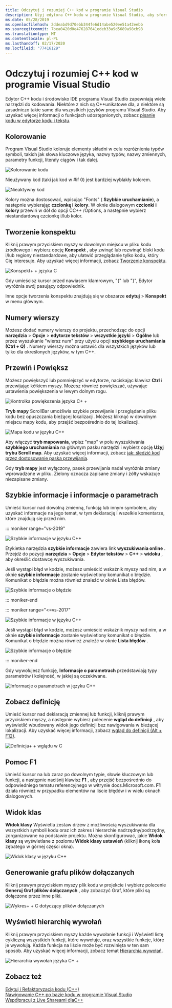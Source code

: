 ```yaml
---
title: Odczytuj i rozumiej C++ kod w programie Visual Studio
description: Użyj edytora C++ kodu w programie Visual Studio, aby sformatować i zrozumieć swój kod.
ms.date: 05/28/2019
ms.openlocfilehash: 2ddeabd9d70ebb344fe6d14abe520ee51a42eebb
ms.sourcegitcommit: 7bea0420d0e476287641edeb33a9d5689a98cb98
ms.translationtype: MT
ms.contentlocale: pl-PL
ms.lasthandoff: 02/17/2020
ms.locfileid: "77416129"
---
```

# <a name="read-and-understand-c-code-in-visual-studio"></a>Odczytuj i rozumiej C++ kod w programie Visual Studio

Edytor C++ kodu i środowisko IDE programu Visual Studio zapewniają wiele narzędzi do kodowania. Niektóre z nich są C++unikatowe dla, a niektóre są zasadniczo takie same dla wszystkich języków programu Visual Studio. Aby uzyskać więcej informacji o funkcjach udostępnionych, zobacz [pisanie kodu w edytorze kodu i tekstu](/visualstudio/ide/writing-code-in-the-code-and-text-editor).  

## <a name="colorization"></a>Kolorowanie

Program Visual Studio koloruje elementy składni w celu rozróżnienia typów symboli, takich jak słowa kluczowe języka, nazwy typów, nazwy zmiennych, parametry funkcji, literały ciągów i tak dalej.

![Kolorowanie kodu](../ide/media/code-outline-colorization.png "C++Kolorowanie")

Nieużywany kod (taki jak kod w #if 0) jest bardziej wyblakły kolorem.

![Nieaktywny kod](../ide/media/inactive-code-cpp.png "C++nieaktywny kod")

Kolory można dostosować, wpisując "Fonts" ( **Szybkie uruchamianie**), a następnie wybierając **czcionkę i kolory**. W oknie dialogowym **czcionki i kolory** przewiń w dół do opcji CC++ /Options, a następnie wybierz niestandardową czcionkę i/lub kolor.

## <a name="outlining"></a>Tworzenie konspektu

Kliknij prawym przyciskiem myszy w dowolnym miejscu w pliku kodu źródłowego i wybierz opcję **Konspekt** , aby zwinąć lub rozwinąć bloki kodu i/lub regiony niestandardowe, aby ułatwić przeglądanie tylko kodu, który Cię interesuje. Aby uzyskać więcej informacji, zobacz [Tworzenie konspektu](/visualstudio/ide/outlining).

![Konspekt&#43; &#43; języka C](../ide/media/vs2015_cpp_outlining.png "Tworzenie konspektu")

Gdy umieścisz kursor przed nawiasem klamrowym, "{" lub "}", Edytor wyróżnia swój pasujący odpowiednik.

Inne opcje tworzenia konspektu znajdują się w obszarze **edytuj** > **Konspekt** w menu głównym.

## <a name="line-numbers"></a>Numery wierszy

Możesz dodać numery wierszy do projektu, przechodząc do opcji **narzędzia** > **Opcje** > **edytorze tekstów** > **wszystkie języki** > **Ogólne** lub przez wyszukanie "wiersz num" przy użyciu opcji **szybkiego uruchamiania (Ctrl + Q)** . Numery wierszy można ustawić dla wszystkich języków lub tylko dla określonych języków, w tym C++.

## <a name="scroll-and-zoom"></a>Przewiń i Powiększ

Możesz powiększyć lub pomniejszyć w edytorze, naciskając klawisz **Ctrl** i przewijając kółkiem myszy. Możesz również powiększać, używając ustawienia powiększenia w lewym dolnym rogu.

![Kontrolka powiększenia języka C&#43; &#43;](../ide/media/zoom-control.png "Kontrolka powiększenia")

**Tryb mapy** ScrollBar umożliwia szybkie przewijanie i przeglądanie pliku kodu bez opuszczania bieżącej lokalizacji. Możesz kliknąć w dowolnym miejscu mapy kodu, aby przejść bezpośrednio do tej lokalizacji.

![Mapa kodu w języku C&#43;&#43;](../ide/media/vs2015-cpp-code-map.png "Mapa kodu")

Aby włączyć **tryb mapowania**, wpisz "map" w polu wyszukiwania **szybkiego uruchamiania** na głównym pasku narzędzi i wybierz opcję **Użyj trybu Scroll map**. Aby uzyskać więcej informacji, zobacz [jak: śledzić kod przez dostosowanie paska przewijania](/visualstudio/ide/how-to-track-your-code-by-customizing-the-scrollbar).

Gdy **tryb mapy** jest wyłączony, pasek przewijania nadal wyróżnia zmiany wprowadzone w pliku. Zielony oznacza zapisane zmiany i żółty wskazuje niezapisane zmiany.

## <a name="quick-info-and-parameter-info"></a>Szybkie informacje i informacje o parametrach

Umieść kursor nad dowolną zmienną, funkcją lub innym symbolem, aby uzyskać informacje na jego temat, w tym deklarację i wszelkie komentarze, które znajdują się przed nim.

::: moniker range="vs-2019"

![Szybkie informacje w języku C&#43;&#43;](../ide/media/quick-info-vs2019.png "Szybkie informacje")

Etykietka narzędzia **szybkie informacje** zawiera link **wyszukiwania online** . Przejdź do pozycji **narzędzia** > **Opcje** > **Edytor tekstów** > **C++**  > **widoku** , aby określić dostawcę wyszukiwania. 

Jeśli wystąpi błąd w kodzie, możesz umieścić wskaźnik myszy nad nim, a w oknie **szybkie informacje** zostanie wyświetlony komunikat o błędzie. Komunikat o błędzie można również znaleźć w oknie Lista błędów.

![Szybkie informacje o błędzie](../ide/media/quickinfo-on-error.png "Szybkie informacje o błędzie")

::: moniker-end

::: moniker range="<=vs-2017"

![Szybkie informacje w języku C&#43;&#43;](../ide/media/quick-info.png "Szybkie informacje")

Jeśli wystąpi błąd w kodzie, możesz umieścić wskaźnik myszy nad nim, a w oknie **szybkie informacje** zostanie wyświetlony komunikat o błędzie. Komunikat o błędzie można również znaleźć w oknie **Lista błędów** .

![Szybkie informacje o błędzie](../ide/media/quickinfo-on-error.png "Szybkie informacje o błędzie")

::: moniker-end

Gdy wywołujesz funkcję, **Informacje o parametrach** przedstawiają typy parametrów i kolejność, w jakiej są oczekiwane.

![Informacje o parametrach w języku C&#43;&#43;](../ide/media/parameter-info.png "Informacje o parametrach")

## <a name="peek-definition"></a>Zobacz definicję

Umieść kursor nad deklaracją zmiennej lub funkcji, kliknij prawym przyciskiem myszy, a następnie wybierz polecenie **wgląd do definicji** , aby wyświetlić wbudowany widok jego definicji bez nawigowania w bieżącej lokalizacji. Aby uzyskać więcej informacji, zobacz [wgląd do definicji (Alt + F12)](/visualstudio/ide/how-to-view-and-edit-code-by-using-peek-definition-alt-plus-f12).

![Definicja&#43; &#43; wglądu w C](../ide/media/vs2015_cpp_peek_definition.png "vs2015_cpp_peek_definition")

##  <a name="f1-help"></a>Pomoc F1

Umieść kursor na lub zaraz po dowolnym typie, słowie kluczowym lub funkcji, a następnie naciśnij klawisz **F1** , aby przejść bezpośrednio do odpowiedniego tematu referencyjnego w witrynie docs.Microsoft.com. **F1** działa również w przypadku elementów na liście błędów i w wielu oknach dialogowych.

## <a name="class-view"></a>Widok klas

**Widok klasy** Wyświetla zestaw drzew z możliwością wyszukiwania dla wszystkich symboli kodu oraz ich zakres i hierarchie nadrzędny/podrzędny, zorganizowane na podstawie projektu. Można skonfigurować, jakie **Widok klasy** są wyświetlane z poziomu **Widok klasy ustawień** (kliknij ikonę koła zębatego w górnej części okna).

![Widok klasy w języku C&#43;&#43;](../ide/media/class-view.png "Widok klas")

## <a name="generate-graph-of-include-files"></a>Generowanie grafu plików dołączanych

Kliknij prawym przyciskiem myszy plik kodu w projekcie i wybierz polecenie **Generuj Graf plików dołączanych** , aby zobaczyć Graf, które pliki są dołączone przez inne pliki.

![Wykres&#43; &#43; C dotyczący plików dołączanych](../ide/media/vs2015_cpp_include_graph.png "vs2015_cpp_include_graph")

## <a name="view-call-hierarchy"></a>Wyświetl hierarchię wywołań

Kliknij prawym przyciskiem myszy każde wywołanie funkcji i Wyświetl listę cykliczną wszystkich funkcji, które wywołuje, oraz wszystkie funkcje, które je wywołują. Każda funkcja na liście może być rozwinięta w ten sam sposób. Aby uzyskać więcej informacji, zobacz temat [Hierarchia wywołań](/visualstudio/ide/reference/call-hierarchy).

![Hierarchia wywołań języka C&#43; &#43;](../ide/media/vs2015_cpp_call_hierarchy.png "vs2015_cpp_call_hierarchy")

## <a name="see-also"></a>Zobacz też

[Edytuj i Refaktoryzacja kodu (C++)](writing-and-refactoring-code-cpp.md)</br>
[Nawigowanie C++ po bazie kodu w programie Visual Studio](navigate-code-cpp.md)</br>
[Współpracuj z Live Shareami dlaC++](live-share-cpp.md)
